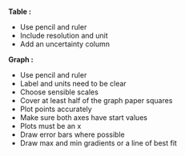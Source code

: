 **Table :**
- Use pencil and ruler 
- Include resolution and unit
- Add an uncertainty column

**Graph :**
- Use pencil and ruler
- Label and units need to be clear 
- Choose sensible scales 
- Cover at least half of the graph paper squares
- Plot points accurately
- Make sure both axes have start values
- Plots must be an x
- Draw error bars where possible
- Draw max and min gradients or a line of best fit 